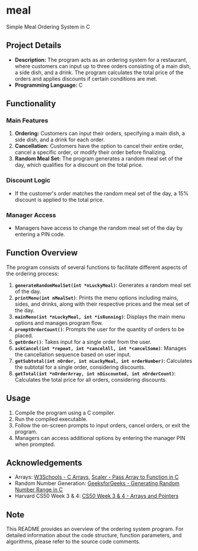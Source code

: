 # meal
Simple Meal Ordering System in C

## Project Details

- **Description:** The program acts as an ordering system for a restaurant, where customers can input up to three orders consisting of a main dish, a side dish, and a drink. The program calculates the total price of the orders and applies discounts if certain conditions are met.
- **Programming Language:** C

## Functionality

### Main Features

1. **Ordering:** Customers can input their orders, specifying a main dish, a side dish, and a drink for each order.
2. **Cancellation:** Customers have the option to cancel their entire order, cancel a specific order, or modify their order before finalizing.
3. **Random Meal Set:** The program generates a random meal set of the day, which qualifies for a discount on the total price.

### Discount Logic

- If the customer's order matches the random meal set of the day, a 15% discount is applied to the total price.

### Manager Access

- Managers have access to change the random meal set of the day by entering a PIN code.

## Function Overview

The program consists of several functions to facilitate different aspects of the ordering process:

1. **`generateRandomMealSet(int *nLuckyMeal)`**: Generates a random meal set of the day.
2. **`printMenu(int nMealSet)`**: Prints the menu options including mains, sides, and drinks, along with their respective prices and the meal set of the day.
3. **`mainMenu(int *nLuckyMeal, int *isRunning)`**: Displays the main menu options and manages program flow.
4. **`promptOrderCount()`**: Prompts the user for the quantity of orders to be placed.
5. **`getOrder()`**: Takes input for a single order from the user.
6. **`askCancel(int *repeat, int *cancelAll, int *cancelSome)`**: Manages the cancellation sequence based on user input.
7. **`getSubtotal(int nOrder, int nLuckyMeal, int orderNumber)`**: Calculates the subtotal for a single order, considering discounts.
8. **`getTotal(int *nOrderArray, int nDiscounted, int nOrderCount)`**: Calculates the total price for all orders, considering discounts.

## Usage

1. Compile the program using a C compiler.
2. Run the compiled executable.
3. Follow the on-screen prompts to input orders, cancel orders, or exit the program.
4. Managers can access additional options by entering the manager PIN when prompted.

## Acknowledgements

- Arrays: [W3Schools - C Arrays](https://www.w3schools.com/c/c_arrays.php), [Scaler - Pass Array to Function in C](https://www.scaler.com/topics/c/pass-array-to-function-in-c/)
- Random Number Generation: [GeeksforGeeks - Generating Random Number Range in C](https://www.geeksforgeeks.org/generating-random-number-range-c/)
- Harvard CS50 Week 3 & 4: [CS50 Week 3 & 4 - Arrays and Pointers](https://www.youtube.com/watch?v=nvO1sq_b_zI)

## Note

This README provides an overview of the ordering system program. For detailed information about the code structure, function parameters, and algorithms, please refer to the source code comments.
